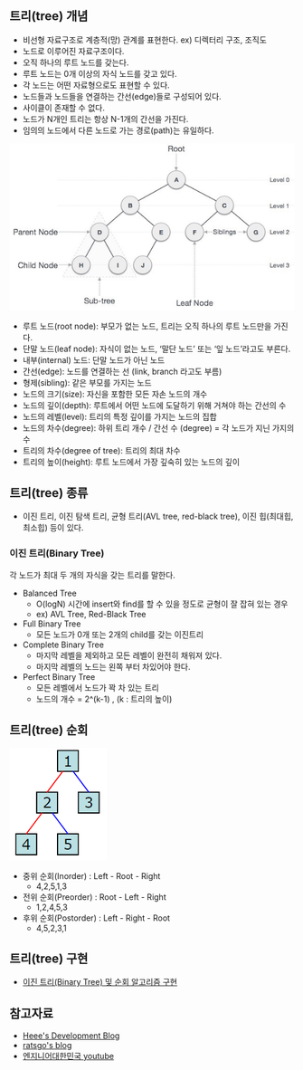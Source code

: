 ## 트리(tree) 개념
- 비선형 자료구조로 계층적(망) 관계를 표현한다. ex) 디렉터리 구조, 조직도
- 노드로 이루어진 자료구조이다.
- 오직 하나의 루트 노드를 갖는다.
- 루트 노드는 0개 이상의 자식 노드를 갖고 있다.
- 각 노드는 어떤 자료형으로도 표현할 수 있다.
- 노드들과 노드들을 연결하는 간선(edge)들로 구성되어 있다.
- 사이클이 존재할 수 없다.
- 노드가 N개인 트리는 항상 N-1개의 간선을 가진다.
- 임의의 노드에서 다른 노드로 가는 경로(path)는 유일하다.

![](https://github.com/hanull/TIL/blob/master/DataStructure/img/tree.png)

- 루트 노드(root node): 부모가 없는 노드, 트리는 오직 하나의 루트 노드만을 가진다.
- 단말 노드(leaf node): 자식이 없는 노드, ‘말단 노드’ 또는 ‘잎 노드’라고도 부른다.
- 내부(internal) 노드: 단말 노드가 아닌 노드
- 간선(edge): 노드를 연결하는 선 (link, branch 라고도 부름)
- 형제(sibling): 같은 부모를 가지는 노드
- 노드의 크기(size): 자신을 포함한 모든 자손 노드의 개수
- 노드의 깊이(depth): 루트에서 어떤 노드에 도달하기 위해 거쳐야 하는 간선의 수
- 노드의 레벨(level): 트리의 특정 깊이를 가지는 노드의 집합
- 노드의 차수(degree): 하위 트리 개수 / 간선 수 (degree) = 각 노드가 지닌 가지의 수
- 트리의 차수(degree of tree): 트리의 최대 차수
- 트리의 높이(height): 루트 노드에서 가장 깊숙히 있는 노드의 깊이


## 트리(tree) 종류
- 이진 트리, 이진 탐색 트리, 균형 트리(AVL tree, red-black tree), 이진 힙(최대힙, 최소힙) 등이 있다.

### 이진 트리(Binary Tree)
각 노드가 최대 두 개의 자식을 갖는 트리를 말한다.

- Balanced Tree
  - O(logN) 시간에 insert와 find를 할 수 있을 정도로 균형이 잘 잡혀 있는 경우
  - ex) AVL Tree, Red-Black Tree
- Full Binary Tree
  - 모든 노드가 0개 또는 2개의 child를 갖는 이진트리
- Complete Binary Tree
  - 마지막 레벨을 제외하고 모든 레벨이 완전히 채워져 있다.
  - 마지막 레벨의 노드는 왼쪽 부터 차있어야 한다.
- Perfect Binary Tree
  - 모든 레벨에서 노드가 꽉 차 있는 트리
  - 노드의 개수 = 2^(k-1) , (k : 트리의 높이)

## 트리(tree) 순회

![](https://github.com/hanull/TIL/blob/master/DataStructure/img/traversal.png)

- 중위 순회(Inorder) : Left - Root - Right
  - 4,2,5,1,3
- 전위 순회(Preorder) : Root - Left - Right
  - 1,2,4,5,3
- 후위 순회(Postorder) : Left - Right - Root
  - 4,5,2,3,1

## 트리(tree) 구현
- [이진 트리(Binary Tree) 및 순회 알고리즘 구현](https://github.com/hanull/DataStructures/blob/master/tree/BinaryTree.java)


## 참고자료
- [Heee's Development Blog](https://gmlwjd9405.github.io/2018/08/12/data-structure-tree.html)
- [ratsgo's blog](https://ratsgo.github.io/data%20structure&algorithm/2017/10/21/tree/)
- [엔지니어대한민국 youtube](https://www.youtube.com/watch?v=LnxEBW29DOw&list=PLjSkJdbr_gFY8VgactUs6_Jc9Ke8cPzZP)
